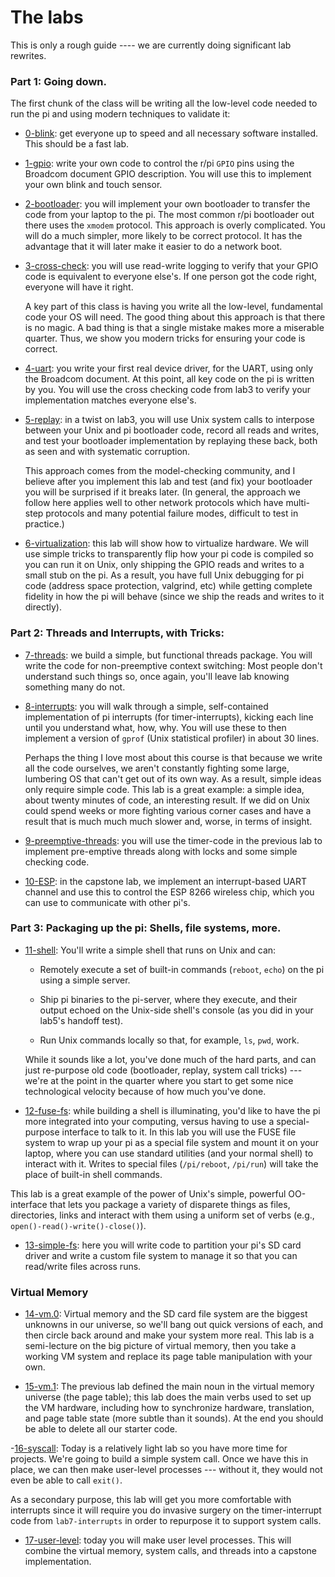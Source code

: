 # The labs

This is only a rough guide ---- we are currently doing significant
lab rewrites.

### Part 1: Going down.

The first chunk of the class will be writing all the low-level code needed
to run the pi and using modern techniques to validate it:

  - [0-blink](0-blink/): get everyone up to speed and all
      necessary software installed.    This should be a fast lab.

  - [1-gpio](1-gpio/): write your own code to control the r/pi `GPIO`
     pins using the Broadcom document GPIO description.  You will use
     this to implement your own blink and touch sensor.

  - [2-bootloader](2-bootloader/): you will implement your own
     bootloader to transfer the code from your laptop to the pi.  The
     most common r/pi bootloader out there uses the `xmodem` protocol.
     This approach is overly complicated.  You will do a much simpler,
     more likely to be correct protocol.  It has the advantage that it
     will later make it easier to do a network boot.

  - [3-cross-check](3-cross-check/): you will use read-write logging
     to verify that your GPIO code is equivalent to everyone else's.   If one
     person got the code right, everyone will have it right.

     A key part of this class is having you write all the low-level,
     fundamental code your OS will need.  The good thing about this
     approach is that there is no magic.  A bad thing is that a single
     mistake makes more a miserable quarter.  Thus, we show you modern
     tricks for ensuring your code is correct.

  - [4-uart](4-uart/): you write your first real device driver,
     for the UART, using only the Broadcom document.  At this point,
     all key code on the pi is written by you.  You will use the cross
     checking code from lab3 to verify your implementation matches
     everyone else's.

  - [5-replay](5-replay/): in a twist on lab3, you will use Unix
     system calls to interpose between your Unix and pi bootloader code,
     record all reads and writes, and test your bootloader implementation
     by replaying these back, both as seen and with systematic
     corruption.

     This approach comes from the model-checking community, and I believe
     after you implement this lab and test (and fix) your bootloader you
     will be surprised if it breaks later.  (In general, the approach
     we follow here applies well to other network protocols which have
     multi-step protocols and many potential failure modes, difficult
     to test in practice.)

  - [6-virtualization](6-virtualization/): this lab will show how
  to virtualize hardware.  We will use simple tricks to transparently flip
  how your pi code is compiled so you can run it on Unix, only shipping
  the GPIO reads and writes to a small stub on the pi.  As a result,
  you have full Unix debugging for pi code (address space protection,
  valgrind, etc) while getting complete fidelity in how the pi will behave
  (since we ship the reads and writes to it directly).

### Part 2: Threads and Interrupts, with Tricks:

  - [7-threads](lab7-threads/): we build a simple, but functional
  threads package.  You will write the code for non-preemptive 
  context switching:  Most people don't understand such things
  so, once again, you'll leave lab knowing something many do not.

  - [8-interrupts](8-interrupts/): you will walk through a simple,
  self-contained implementation of pi interrupts (for timer-interrupts),
  kicking each line until you understand what, how, why.  You will
  use these to then implement a version of `gprof` (Unix statistical
  profiler) in about 30 lines.

     Perhaps the thing I love most about this course is that because we
  write all the code ourselves, we aren't constantly fighting some
  large, lumbering OS that can't get out of its own way.  As a result,
  simple ideas only require simple code.  This lab is a great example:
  a simple idea, about twenty minutes of code, an interesting result.
  If we did on Unix could spend weeks or more fighting various corner
  cases and have a result that is much much much slower and, worse,
  in terms of insight.

  - [9-preemptive-threads](9-preemptive-threads): you will use the
  timer-code in the previous lab to implement pre-emptive threads along
  with locks and some simple checking code.

  - [10-ESP](10-esp-int/): in the capstone lab, we implement an
  interrupt-based UART channel and use this to control the ESP 8266
  wireless chip, which you can use to communicate with other pi's.

### Part 3: Packaging up the pi: Shells, file systems, more.

  - [11-shell](11-shell/): You'll write a simple shell that runs 
  on Unix and can:
      + Remotely execute a set of built-in commands (`reboot`, `echo`)
      on the pi using a simple server.

      + Ship pi binaries to the pi-server, where they execute, and their
      output echoed on the Unix-side shell's console (as you did in your
      lab5's handoff test).

      + Run Unix commands locally so that, for example, `ls`, `pwd`, work.

      While it sounds like a lot, you've done much of the hard parts,
      and can just re-purpose old code (bootloader, replay, system call
      tricks) --- we're at the point in the quarter where you start to get
      some nice technological velocity because of how much you've done.

  - [12-fuse-fs](12-fuse-fs/): while building a shell is
  illuminating, you'd like to have the pi more integrated into your
  computing, versus having to use a special-purpose interface to talk
  to it.  In this lab you will use the FUSE file system to wrap up your
  pi as a special file system and mount it on your laptop, where you can
  use standard utilities (and your normal shell) to interact with it.
  Writes to special files (`/pi/reboot`, `/pi/run`) will take the place
  of built-in shell commands.  

  This lab is a great example of the power of Unix's simple, powerful
  OO-interface that lets you package a variety of disparete things as
  files, directories, links and interact with them using a uniform set
  of verbs (e.g., `open()-read()-write()-close()`).

  - [13-simple-fs](13-simple-fs): here you will write code to partition
  your pi's SD card driver and write a custom file system to manage it so that
  you can read/write files across runs.

### Virtual Memory

  - [14-vm.0](14-vm.0/): Virtual memory and the SD card file
  system are the biggest unknowns in our universe, so we'll bang out
  quick versions of each, and then circle back around and make your
  system more real.  This lab is a semi-lecture on the big picture of
  virtual memory, then you take a working VM system and replace its page
  table manipulation with your own.

  - [15-vm.1](15-vm.1/): The previous lab defined the main noun
  in the virtual memory universe (the page table); this lab does the main
  verbs used to set up the VM hardware, including how to synchronize
  hardware, translation, and page table state (more subtle than it
  sounds).  At the end you should be able to delete all our starter code.

  -[16-syscall](16-syscall): Today is a relatively light lab
   so you have more time for projects.  We're going to build a
   simple system call.  Once we have this in place, we can then make
   user-level processes --- without it, they would not even be able
   to call `exit()`.

   As a secondary purpose, this lab will get you more comfortable
   with interrupts since it will require you do invasive surgery on the
   timer-interrupt code from `lab7-interrupts` in order to repurpose it
   to support system calls.

  - [17-user-level](17-user-level): today you will make user level processes.
  This will combine the virtual memory, system calls, and threads into a 
  capstone implementation.
